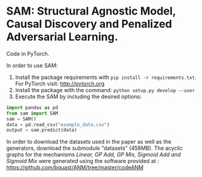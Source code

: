 # SAM: Structural Agnostic Model, Causal Discovery and Penalized Adversarial Learning.
Code in PyTorch.  

In order to use SAM:
1. Install the package requirements with ```pip install -r requirements.txt```. For PyTorch visit: http://pytorch.org
2. Install the package with the command: ```python setup.py develop --user ```
3. Execute the SAM by including the desired options:
```python
import pandas as pd
from sam import SAM
sam = SAM()
data = pd.read_csv("example_data.csv")
output = sam.predict(data)
```
In order to download the datasets used in the paper as well as the generators, download the submodule "datasets" (458MB). The acyclic graphs for the mechanisms _Linear, GP Add, GP Mix, Sigmoid Add and Sigmoid Mix_ were generated using the software provided at : https://github.com/bquast/ANM/tree/master/codeANM
